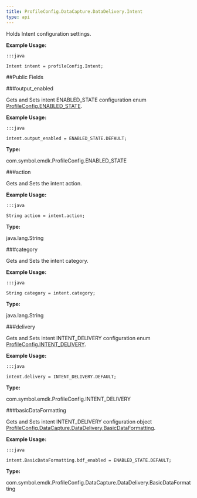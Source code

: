 ```yaml
---
title: ProfileConfig.DataCapture.DataDelivery.Intent
type: api
---
```



Holds Intent configuration settings.
 
 

**Example Usage:**
	
	:::java
	
	Intent intent = profileConfig.Intent;
	


##Public Fields

###output_enabled

Gets and Sets intent ENABLED_STATE configuration enum [ ProfileConfig.ENABLED_STATE](../ProfileConfig-ENABLED_STATE).
 
 

**Example Usage:**
	
	:::java
	
	intent.output_enabled = ENABLED_STATE.DEFAULT;
	


**Type:**

com.symbol.emdk.ProfileConfig.ENABLED_STATE

###action

Gets and Sets the intent action.
 
 

**Example Usage:**
	
	:::java
	
	String action = intent.action;
	


**Type:**

java.lang.String

###category

Gets and Sets the intent category.
 
 

**Example Usage:**
	
	:::java
	
	String category = intent.category;
	


**Type:**

java.lang.String

###delivery

Gets and Sets intent INTENT_DELIVERY configuration enum [ ProfileConfig.INTENT_DELIVERY](../ProfileConfig-INTENT_DELIVERY).
 
 

**Example Usage:**
	
	:::java
	
	intent.delivery = INTENT_DELIVERY.DEFAULT;
	


**Type:**

com.symbol.emdk.ProfileConfig.INTENT_DELIVERY

###basicDataFormatting

Gets and Sets intent INTENT_DELIVERY configuration object [ ProfileConfig.DataCapture.DataDelivery.BasicDataFormatting](../ProfileConfig-DataCapture-DataDelivery-BasicDataFormatting).
 
 

**Example Usage:**
	
	:::java
	
	intent.BasicDataFormatting.bdf_enabled = ENABLED_STATE.DEFAULT;
	


**Type:**

com.symbol.emdk.ProfileConfig.DataCapture.DataDelivery.BasicDataFormatting

